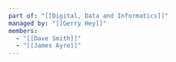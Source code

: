 ```yaml
---
part of: "[[Digital, Data and Informatics]]"
managed by: "[[Gerry Hey]]"
members:
  - "[[Dave Smith]]"
  - "[[James Ayre]]"
---
```

